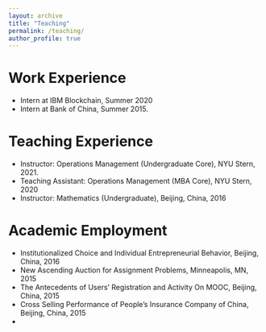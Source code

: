 ```yaml
---
layout: archive
title: "Teaching"
permalink: /teaching/
author_profile: true
---
```

# Work Experience
- Intern at IBM Blockchain, Summer 2020
- Intern at Bank of China, Summer 2015.

# Teaching Experience
- Instructor: Operations Management (Undergraduate Core), NYU Stern, 2021.
- Teaching Assistant: Operations Management (MBA Core), NYU Stern, 2020
- Instructor: Mathematics (Undergraduate), Beijing, China, 2016

# Academic Employment
- Institutionalized Choice and Individual Entrepreneurial Behavior, Beijing, China, 2016
- New Ascending Auction for Assignment Problems, Minneapolis, MN, 2015
- The Antecedents of Users’ Registration and Activity On MOOC, Beijing, China, 2015
- Cross Selling Performance of People’s Insurance Company of China, Beijing, China, 2015
- 
<!---

{% include base_path %}

{% for post in site.teaching reversed %}
  {% include archive-single.html %}
{% endfor %}

-->
